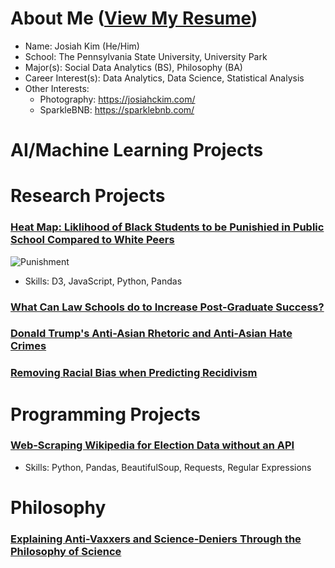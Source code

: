 # About Me ([View My Resume](https://github.com/josiahckim/main/blob/main/KIM_RESUME.pdf))

- Name: Josiah Kim (He/Him)
- School: The Pennsylvania State University, University Park
- Major(s): Social Data Analytics (BS), Philosophy (BA) 
- Career Interest(s): Data Analytics, Data Science, Statistical Analysis 
- Other Interests:
	 - Photography: https://josiahckim.com/
	 - SparkleBNB: https://sparklebnb.com/


# AI/Machine Learning Projects


# Research Projects

### [Heat Map: Liklihood of Black Students to be Punishied in Public School Compared to White Peers](https://github.com/josiahckim/main/blob/main/Classes/Visual_Analytics_for_Data_Sciences/Kim_GroupProjectFinal.ipynb)

![Punishment](https://lh3.googleusercontent.com/pw/ACtC-3eIWAQLKvSOF6SzMuxfngkI2k5C9cNt9NQ09gA2nvLN0DdyARMs6seQ7So9JQuNl7nqLOklD1aLuR6dVnFLsdptv7L_4SG1iZ5i0q0kA7SyrInAaGJWZWkjK2ri0z208-9l6iMdjtj6I230uPRuHgcB=w1003-h682-no?authuser=0)

- Skills: D3, JavaScript, Python, Pandas


### [What Can Law Schools do to Increase Post-Graduate Success?](https://github.com/josiahckim/main/blob/main/Classes/Empirical_Legal_Studies/Kim_FinalPaper.pdf)


### [Donald Trump's Anti-Asian Rhetoric and Anti-Asian Hate Crimes](https://github.com/josiahckim/main/blob/main/Classes/Social_Data_Analytics_Independent_Study/Kim_FinalProject.pdf)


### [Removing Racial Bias when Predicting Recidivism](https://github.com/josiahckim/main/blob/main/Classes/Empirical_Legal_Studies/Kim_Module3.pdf )







# Programming Projects
### [Web-Scraping Wikipedia for Election Data without an API](https://github.com/josiahckim/main/blob/main/Classes/Social_Data_Analytics_Independent_Study/Kim_WebscrapingAssignment2.py)
- Skills: Python, Pandas, BeautifulSoup, Requests, Regular Expressions


# Philosophy

### [Explaining Anti-Vaxxers and Science-Deniers Through the Philosophy of Science](https://github.com/josiahckim/main/blob/main/Classes/Philosophy_of_Science/Kim_FinalPaper.pdf)


